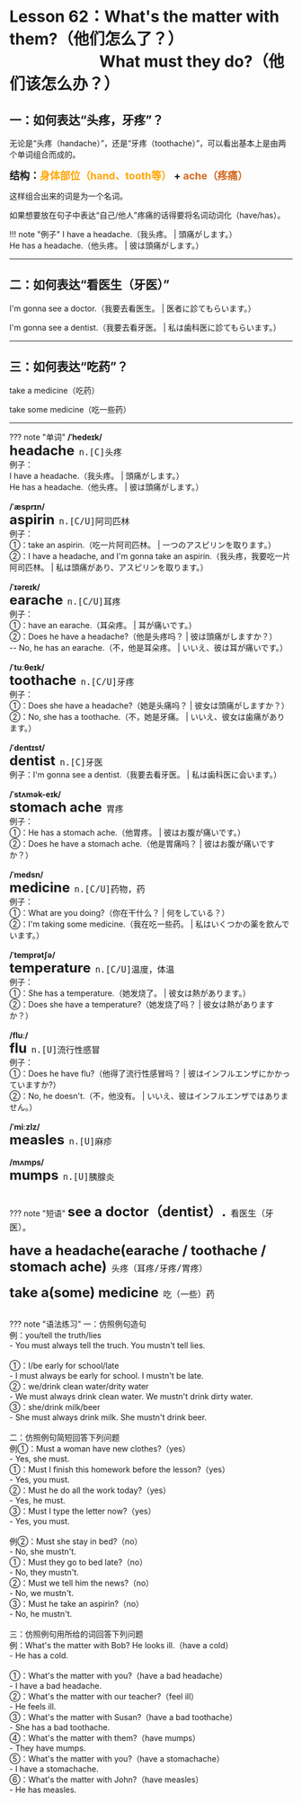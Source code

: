 # Lesson 62：What's the matter with them?（他们怎么了？）<br>　　　　　&nbsp;&nbsp;&nbsp;What must they do?（他们该怎么办？）


## 一：如何表达“头疼，牙疼”？

无论是“头疼（handache）”，还是“牙疼（toothache）”，可以看出基本上是由两个单词组合而成的。

<font size=4>**结构：<font color=orange>身体部位（hand、tooth等）</font> +  <font color=chocolate>ache（疼痛）</font>**</font>

这样组合出来的词是为一个名词。

如果想要放在句子中表达“自己/他人”疼痛的话得要将名词动词化（have/has）。

!!! note "例子"
    I have a headache.（我头疼。 | 頭痛がします。）<br>
    He has a headache.（他头疼。 | 彼は頭痛がします。）<br>

---
## 二：如何表达“看医生（牙医）”

I'm gonna see a doctor.（我要去看医生。 | 医者に診てもらいます。）

I'm gonna see a dentist.（我要去看牙医。 | 私は歯科医に診てもらいます。）


---
## 三：如何表达“吃药”？

take a medicine（吃药）

take some medicine（吃一些药）


---
??? note "单词"
    **/ˈhedeɪk/**<br>
    <font size=5>**headache**</font>&nbsp;&nbsp;<font size=4>`n.[C]头疼`</font><br>
    例子：<br>
    I have a headache.（我头疼。 | 頭痛がします。）<br>
    He has a headache.（他头疼。 | 彼は頭痛がします。）<br>
    <br>
    **/ˈæsprɪn/**<br>
    <font size=5>**aspirin**</font>&nbsp;&nbsp;<font size=4>`n.[C/U]阿司匹林`</font><br>
    例子：<br>
    ①：take an aspirin.（吃一片阿司匹林。 | 一つのアスピリンを取ります。）<br>
    ②：I have a headache, and I'm gonna take an aspirin.（我头疼，我要吃一片阿司匹林。 | 私は頭痛があり、アスピリンを取ります。）<br>
    <br>
    **/ˈɪəreɪk/**<br>
    <font size=5>**earache**</font>&nbsp;&nbsp;<font size=4>`n.[C/U]耳疼`</font><br>
    例子：<br>
    ①：have an earache.（耳朵疼。 | 耳が痛いです。）<br>
    ②：Does he have a headache?（他是头疼吗？ | 彼は頭痛がしますか？）<br>
    -- No, he has an earache.（不，他是耳朵疼。 | いいえ、彼は耳が痛いです。）<br>
    <br>
    **/ˈtuːθeɪk/**<br>
    <font size=5>**toothache**</font>&nbsp;&nbsp;<font size=4>`n.[C/U]牙疼`</font><br>
    例子：<br>
    ①：Does she have a headache?（她是头痛吗？ | 彼女は頭痛がしますか？）<br>
    ②：No, she has a toothache.（不，她是牙痛。 | いいえ、彼女は歯痛があります。）<br>
    <br>
    **/ˈdentɪst/**<br>
    <font size=5>**dentist**</font>&nbsp;&nbsp;<font size=4>`n.[C]牙医`</font><br>
    例子：I'm gonna see a dentist.（我要去看牙医。 | 私は歯科医に会います。）<br>
    <br>
    **/ˈstʌmək-eɪk/**<br>
    <font size=5>**stomach ache**</font>&nbsp;&nbsp;<font size=4>`胃疼`</font><br>
    例子：<br>
    ①：He has a stomach ache.（他胃疼。 | 彼はお腹が痛いです。）<br>
    ②：Does he have a stomach ache.（他是胃痛吗？ | 彼はお腹が痛いですか？）<br>
    <br>
    **/ˈmedsn/**<br>
    <font size=5>**medicine**</font>&nbsp;&nbsp;<font size=4>`n.[C/U]药物，药`</font><br>
    例子：<br>
    ①：What are you doing?（你在干什么？ | 何をしている？）<br>
    ②：I'm taking some medicine.（我在吃一些药。 | 私はいくつかの薬を飲んでいます。）<br>
    <br>
    **/ˈtemprətʃə/**<br>
    <font size=5>**temperature**</font>&nbsp;&nbsp;<font size=4>`n.[C/U]温度，体温`</font><br>
    例子：<br>
    ①：She has a temperature.（她发烧了。 | 彼女は熱があります。）<br>
    ②：Does she have a temperature?（她发烧了吗？ | 彼女は熱がありますか？）<br>
    <br>
    **/fluː/**<br>
    <font size=5>**flu**</font>&nbsp;&nbsp;<font size=4>`n.[U]流行性感冒`</font><br>
    例子：<br>
    ①：Does he have flu?（他得了流行性感冒吗？ | 彼はインフルエンザにかかっていますか?）<br>
    ②：No, he doesn't.（不，他没有。 | いいえ、彼はインフルエンザではありません。）<br>
    <br>
    **/ˈmiːzlz/**<br>
    <font size=5>**measles**</font>&nbsp;&nbsp;<font size=4>`n.[U]麻疹`</font><br>
    <br>
    **/mʌmps/**<br>
    <font size=5>**mumps**</font>&nbsp;&nbsp;<font size=4>`n.[U]胰腺炎`</font><br>
    <br>


??? note "短语"
    <font size=5>**see a doctor（dentist）.**</font>&nbsp;&nbsp;<font size=4>`看医生（牙医）。`</font><br>
    <br>
    <font size=5>**have a headache(earache / toothache / stomach ache)**</font>&nbsp;&nbsp;<font size=4>`头疼（耳疼/牙疼/胃疼）`</font><br>
    <br>
    <font size=5>**take a(some) medicine**</font>&nbsp;&nbsp;<font size=4>`吃（一些）药`</font><br>
    <br>


??? note "语法练习"
    一：仿照例句造句<br>
    例：you/tell the truth/lies<br>
    - You must always tell the truch. You mustn't tell lies.<br>
    <br>
    ①：I/be early for school/late<br>
    - I must always be early for school. I mustn't be late.<br>
    ②：we/drink clean water/drity water<br>
    - We must always drink clean water. We mustn't drink dirty water.<br>
    ③：she/drink milk/beer<br>
    - She must always drink milk. She mustn't drink beer.<br>
    <br>
    二：仿照例句简短回答下列问题<br>
    例①：Must a woman have new clothes?（yes）<br>
    - Yes, she must.<br>
    ①：Must I finish this homework before the lesson?（yes）<br>
    - Yes, you must.<br>
    ②：Must he do all the work today?（yes）<br>
    - Yes, he must.<br>
    ③：Must I type the letter now?（yes）<br>
    - Yes, you must.<br>
    <br>
    例②：Must she stay in bed?（no）<br>
    - No, she mustn't.<br>
    ①：Must they go to bed late?（no）<br>
    - No, they mustn't.<br>
    ②：Must we tell him the news?（no）<br>
    - No, we mustn't.<br>
    ③：Must he take an aspirin?（no）<br>
    - No, he mustn't.<br>
    <br>
    三：仿照例句用所给的词回答下列问题<br>
    例：What's the matter with Bob? He looks ill.（have a cold）<br>
    - He has a cold.<br>
    <br>
    ①：What's the matter with you?（have a bad headache）<br>
    - I have a bad headache.<br>
    ②：What's the matter with our teacher?（feel ill）<br>
    - He feels ill.<br>
    ③：What's the matter with Susan?（have a bad toothache）<br>
    - She has a bad toothache.<br>
    ④：What's the matter with them?（have mumps）<br>
    - They have mumps.<br>
    ⑤：What's the matter with you?（have a stomachache）<br>
    - I have a stomachache.<br>
    ⑥：What's the matter with John?（have measles）<br>
    - He has measles.<br>

